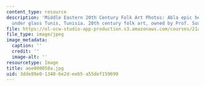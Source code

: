 ```yaml
---
content_type: resource
description: 'Middle Eastern 20th Century Folk Art Photos: Abla epic heroine. Painting
  under glass Tunis, Tunisia. 20th century folk art, owned by Prof. Susan Slyomovics.'
file: https://ol-ocw-studio-app-production.s3.amazonaws.com/courses/21a-453-anthropology-of-the-middle-east-spring-2004/3dde89e013486e2deeb5a55def159699_aoe000058a.jpg
file_type: image/jpeg
image_metadata:
  caption: ''
  credit: ''
  image-alt: ''
resourcetype: Image
title: aoe000058a.jpg
uid: 3dde89e0-1348-6e2d-eeb5-a55def159699
---
```

